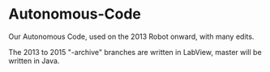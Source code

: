 # Autonomous-Code
Our Autonomous Code, used on the 2013 Robot onward, with many edits. 

The 2013 to 2015 "-archive" branches are written in LabView, master will be written in Java.  
